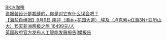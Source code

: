   
[BK冰咖啡](http://www.dianyue.me/archives/942/wphir0nv835duesq/)  
[说服装设计是裁缝的，你是对它有什么误会吧？](http://www.dianyue.me/archives/716/w7g9qb9byfnxbz8q/)  
[【海盐自组团】9月9日 南非（酒乡+花园大道）.埃及（卢克索+红海3N+亚历山大）15天非洲两极之旅 16499元/人](http://www.dianyue.me/archives/464/oi3x0pio32unb9f1/)  
[英国政府官方发布人工智能发展报告|媒报告](http://www.dianyue.me/archives/790/9m0juzy64uhgf1s1/)